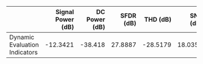 |                               |   Signal Power (dB) |   DC Power (dB) |   SFDR (dB) |   THD (dB) |   SNR (dB) |   SNDR (dB) |    ENOB |
|:------------------------------|--------------------:|----------------:|------------:|-----------:|-----------:|------------:|--------:|
| Dynamic Evaluation Indicators |            -12.3421 |         -38.418 |     27.8887 |   -28.5179 |    18.0355 |     17.6632 | 2.64173 |